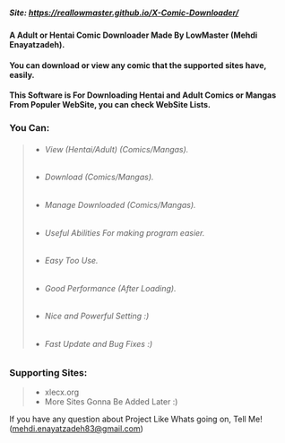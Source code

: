##### Site: https://reallowmaster.github.io/X-Comic-Downloader/
#### A Adult or Hentai Comic Downloader Made By LowMaster (Mehdi Enayatzadeh).
#### You can download or view any comic that the supported sites have, easily.

#### This Software is For Downloading Hentai and Adult Comics or Mangas From Populer WebSite, you can check WebSite Lists.

### You Can:
> - ###### View (Hentai/Adult) (Comics/Mangas).
> - ###### Download (Comics/Mangas).
> - ###### Manage Downloaded (Comics/Mangas).
> - ###### Useful Abilities For making program easier.
> - ###### Easy Too Use.
> - ###### Good Performance (After Loading).
> - ###### Nice and Powerful Setting :)
> - ###### Fast Update and Bug Fixes :)

### Supporting Sites:
> - xlecx.org
> - More Sites Gonna Be Added Later :)


If you have any question about Project Like Whats going on, Tell Me! (mehdi.enayatzadeh83@gmail.com)